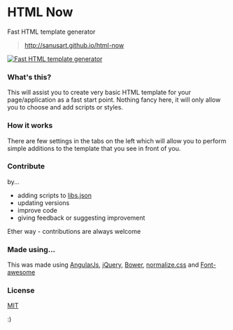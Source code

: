 # HTML Now

Fast HTML template generator

> http://sanusart.github.io/html-now

[![Fast HTML template generator](http://img.youtube.com/vi/AEcmMKeEVG4/0.jpg)](http://www.youtube.com/watch?v=AEcmMKeEVG4&hd=1)

### What's this?

This will assist you to create very basic HTML template for your page/application as a fast start point. Nothing fancy here, it will only allow you to choose and add scripts or styles.

### How it works

There are few settings in the tabs on the left which will allow you to perform simple additions to the template that you see in front of you.

### Contribute 

by...

* adding scripts to [libs.json](https://github.com/sanusart/html-now/blob/master/app/data/libs.json)
* updating versions
* improve code
* giving feedback or suggesting improvement

Ether way - contributions are always welcome

### Made using...

This was made using [AngularJs](https://angularjs.org/), [jQuery](http://jquery.com/), [Bower](http://bower.io/), [normalize.css](http://necolas.github.io/normalize.css/) and [Font-awesome](http://fortawesome.github.io/Font-Awesome/)

### License

[MIT](https://github.com/sanusart/html-now/blob/master/LICENSE)

:)
